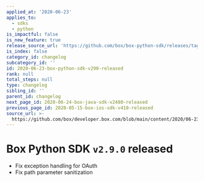 ```yaml
---
applied_at: '2020-06-23'
applies_to:
  - sdks
  - python
is_impactful: false
is_new_feature: true
release_source_url: 'https://github.com/box/box-python-sdk/releases/tag/v2.9.0'
is_index: false
category_id: changelog
subcategory_id: ''
id: 2020-06-23-box-python-sdk-v290-released
rank: null
total_steps: null
type: changelog
sibling_id: ''
parent_id: changelog
next_page_id: 2020-06-24-box-java-sdk-v2480-released
previous_page_id: 2020-05-15-box-ios-sdk-v410-released
source_url: >-
  https://github.com/box/developer.box.com/blob/main/content/2020/06-23-box-python-sdk-v290-released.md
---
```

# Box Python SDK `v2.9.0` released

- Fix exception handling for OAuth
- Fix path parameter sanitization